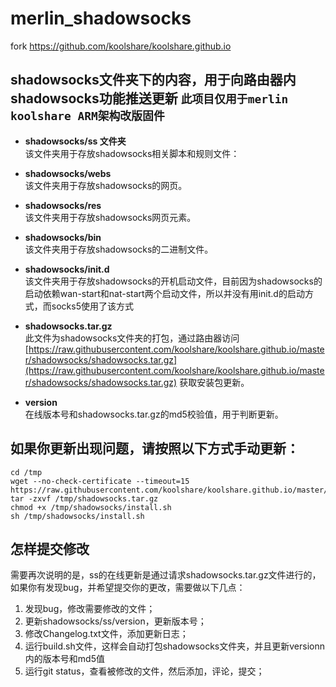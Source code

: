 # merlin_shadowsocks
fork https://github.com/koolshare/koolshare.github.io

## shadowsocks文件夹下的内容，用于向路由器内shadowsocks功能推送更新 `此项目仅用于merlin koolshare ARM架构改版固件`
* <b>shadowsocks/ss 文件夹 </b><br/>
该文件夹用于存放shadowsocks相关脚本和规则文件：

* <b>shadowsocks/webs</b><br/>
该文件夹用于存放shadowsocks的网页。

* <b>shadowsocks/res</b><br/>
该文件夹用于存放shadowsocks网页元素。

* <b>shadowsocks/bin</b><br/>
该文件夹用于存放shadowsocks的二进制文件。

* <b>shadowsocks/init.d</b><br/>
该文件夹用于存放shadowsocks的开机启动文件，目前因为shadowsocks的启动依赖wan-start和nat-start两个启动文件，所以并没有用init.d的启动方式，而socks5使用了该方式

* <b>shadowsocks.tar.gz</b><br/>
此文件为shadowsocks文件夹的打包，通过路由器访问 [https://raw.githubusercontent.com/koolshare/koolshare.github.io/master/shadowsocks/shadowsocks.tar.gz](https://raw.githubusercontent.com/koolshare/koolshare.github.io/master/shadowsocks/shadowsocks.tar.gz) 获取安装包更新。

* <b>version</b><br/>
在线版本号和shadowsocks.tar.gz的md5校验值，用于判断更新。


## 如果你更新出现问题，请按照以下方式手动更新：
```
cd /tmp
wget --no-check-certificate --timeout=15 https://raw.githubusercontent.com/koolshare/koolshare.github.io/master/shadowsocks/shadowsocks.tar.gz
tar -zxvf /tmp/shadowsocks.tar.gz
chmod +x /tmp/shadowsocks/install.sh
sh /tmp/shadowsocks/install.sh
```


## 怎样提交修改
需要再次说明的是，ss的在线更新是通过请求shadowsocks.tar.gz文件进行的，如果你有发现bug，并希望提交你的更改，需要做以下几点：<br/>
1. 发现bug，修改需要修改的文件；<br/>
2. 更新shadowsocks/ss/version，更新版本号；<br/>
3. 修改Changelog.txt文件，添加更新日志；<br/>
4. 运行build.sh文件，这样会自动打包shadowsocks文件夹，并且更新versionn内的版本号和md5值<br/>
5. 运行git status，查看被修改的文件，然后添加，评论，提交；<br/>

